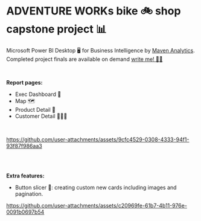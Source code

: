 # ADVENTURE WORKs bike 🚲 shop capstone project 📊
Microsoft Power BI Desktop 🖥️ for Business Intelligence by [Maven Analytics](https://www.udemy.com/course/microsoft-power-bi-up-running-with-power-bi-desktop/). <br>
Completed project finals are available on demand [write me! ✍🏼](https://www.linkedin.com/in/mohamed-alie-kamara-8765941a4/)


<br>

**Report pages:**
- Exec Dashboard 💼
- Map 🗺️
- Product Detail 🧾
- Customer Detail 🙍🏼‍♀️

<br>


https://github.com/user-attachments/assets/9cfc4529-0308-4333-94f1-93f87f986aa3




<br>
<br>

**Extra features:**
- Button slicer 🔳:  creating custom new cards including images and pagination.


https://github.com/user-attachments/assets/c20969fe-61b7-4b11-976e-0091b0697b54


